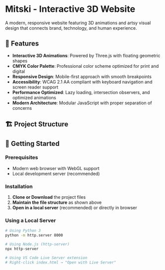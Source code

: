# Mitski - Interactive 3D Website

A modern, responsive website featuring 3D animations and artsy visual design that connects brand, technology, and human experience.

## 🌟 Features

- **Interactive 3D Animations**: Powered by Three.js with floating geometric shapes
- **CMYK Color Palette**: Professional color scheme optimized for print and digital
- **Responsive Design**: Mobile-first approach with smooth breakpoints
- **Accessibility**: WCAG 2.1 AA compliant with keyboard navigation and screen reader support
- **Performance Optimized**: Lazy loading, intersection observers, and optimized animations
- **Modern Architecture**: Modular JavaScript with proper separation of concerns

## 🏗️ Project Structure

## 🚀 Getting Started

### Prerequisites

- Modern web browser with WebGL support
- Local development server (recommended)

### Installation

1. **Clone or Download** the project files
2. **Maintain the file structure** as shown above
3. **Open in a local server** (recommended) or directly in browser

### Using a Local Server

```bash
# Using Python 3
python -m http.server 8000

# Using Node.js (http-server)
npx http-server

# Using VS Code Live Server extension
# Right-click index.html → "Open with Live Server"